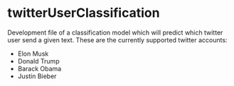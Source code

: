 # twitterUserClassification

Development file of a classification model which will predict which twitter user send a given text.
These are the currently supported twitter accounts:
- Elon Musk
- Donald Trump
- Barack Obama
- Justin Bieber

